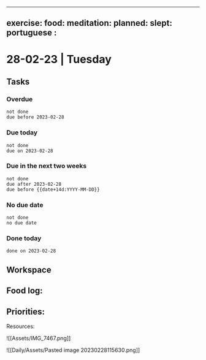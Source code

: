
---
exercise: 
food:
meditation:
planned:
slept:
portuguese :
---

# 28-02-23 | Tuesday

## Tasks
### Overdue
```tasks
not done
due before 2023-02-28
```

### Due today
```tasks
not done
due on 2023-02-28
```

### Due in the next two weeks
```tasks
not done
due after 2023-02-28
due before {{date+14d:YYYY-MM-DD}}
```

### No due date
```tasks
not done
no due date
```

### Done today
```tasks
done on 2023-02-28
```

## Workspace


Food log:
- 

Priorities:
- 

Resources:

![[Assets/IMG_7467.png]]

[](https://re.jrc.ec.europa.eu/pvg_tools/en/#api_5.2)



![[Daily/Assets/Pasted image 20230228115630.png]]